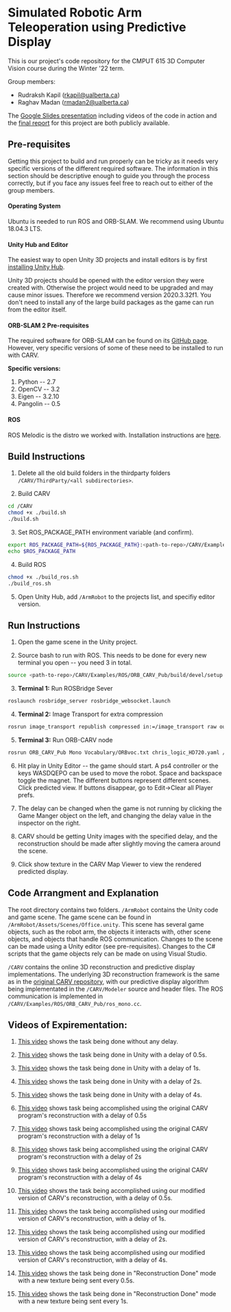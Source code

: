 # Simulated Robotic Arm Teleoperation using Predictive Display
This is our project's code repository for the CMPUT 615 3D Computer Vision course during the Winter '22 term.

Group members:
- Rudraksh Kapil (rkapil@ualberta.ca)
- Raghav Madan (rmadan2@ualberta.ca)

The [Google Slides presentation](https://docs.google.com/presentation/d/1025oLjTfwIHIUguD4mCJuKfDGik5khkG7Efx9rrYDEw/edit?usp=sharing) including videos of the code in action and the [final report](report.pdf) for this project are both publicly available. 


## Pre-requisites
Getting this project to build and run properly can be tricky as it needs very specific versions of the different required software. The information in this section should be descriptive enough to guide you through the process correctly, but if you face any issues feel free to reach out to either of the group members.

#### Operating System
Ubuntu is needed to run ROS and ORB-SLAM. We recommend using Ubuntu 18.04.3 LTS.

#### Unity Hub and Editor 
The easiest way to open Unity 3D projects and install editors is by first [installing Unity Hub](https://docs.unity3d.com/2020.1/Documentation/Manual/GettingStartedInstallingHub.html).

Unity 3D projects should be opened with the editor version they were created with. Otherwise the project would need to be upgraded and may cause minor issues. Therefore we recommend version 2020.3.32f1. You don't need to install any of the large build packages as the game can run from the editor itself.

#### ORB-SLAM 2 Pre-requisites
The required software for ORB-SLAM can be found on its [GitHub page](https://github.com/raulmur/ORB_SLAM2). However, very specific versions of some of these need to be installed to run with CARV.

**Specific versions:**
1. Python -- 2.7
2. OpenCV -- 3.2
3. Eigen -- 3.2.10
4. Pangolin -- 0.5

#### ROS
ROS Melodic is the distro we worked with. Installation instructions are [here](http://wiki.ros.org/melodic/Installation/Ubuntu). 



## Build Instructions

1. Delete all the old build folders in the thirdparty folders `/CARV/ThirdParty/<all subdirectories>`.


2. Build CARV
```bash
cd /CARV
chmod +x ./build.sh
./build.sh
```

3. Set ROS_PACKAGE_PATH environment variable (and confirm).
```bash
export ROS_PACKAGE_PATH=${ROS_PACKAGE_PATH}:<path-to-repo>/CARV/Examples/ROS
echo $ROS_PACKAGE_PATH
```

4. Build ROS
```bash
chmod +x ./build_ros.sh
./build_ros.sh
```

5. Open Unity Hub, add `/ArmRobot` to the projects list, and specifiy editor version.



## Run Instructions

1. Open the game scene in the Unity project.

2. Source bash to run with ROS. This needs to be done for every new terminal you open -- you need 3 in total.
```bash
source <path-to-repo>/CARV/Examples/ROS/ORB_CARV_Pub/build/devel/setup.bash
```

3. **Terminal 1:** Run ROSBridge Sever
```bash
roslaunch rosbridge_server rosbridge_websocket.launch
```

4. **Terminal 2:** Image Transport for extra compression
```bash
rosrun image_transport republish compressed in:=/image_transport raw out:=/chris/image
```

5. **Terminal 3:** Run ORB-CARV node
```bash
rosrun ORB_CARV_Pub Mono Vocabulary/ORBvoc.txt chris_logic_HD720.yaml /camera/image_raw:=/chris/image
```

6. Hit play in Unity Editor -- the game should start. A ps4 controller or the keys WASDQEPO can be used to move the robot. Space and backspace toggle the magnet. The different buttons represent different scenes. Click predicted view. If buttons disappear, go to Edit->Clear all Player prefs. 

7. The delay can be changed when the game is not running by clicking the Game Manger object on the left, and changing the delay value in the inspector on the right. 

8. CARV should be getting Unity images with the specified delay, and the reconstruction should be made after slightly moving the camera around the scene.

9. Click show texture in the CARV Map Viewer to view the rendered predicted display. 




## Code Arrangment and Explanation
The root directory contains two folders. `/ArmRobot` contains the Unity code and game scene. The game scene can be found in `/ArmRobot/Assets/Scenes/Office.unity`. This scene has several game objects, such as the robot arm, the objects it interacts with, other scene objects, and objects that handle ROS communication. Changes to the scene can be made using a Unity editor (see pre-requisites). Changes to the C# scripts that the game objects rely can be made on using Visual Studio.

`/CARV` contains the online 3D reconstruction and predictive display implementations. The underlying 3D reconstruction framework is the same as in the [original CARV repository](https://github.com/atlas-jj/ORB-SLAM-free-space-carving), with our predictive display algorithm being implementated in the `/CARV/Modeler` source and header files. The ROS communication is implemented in `/CARV/Examples/ROS/ORB_CARV_Pub/ros_mono.cc`.



## Videos of Expirementation:

1. [This video](https://drive.google.com/file/d/1mlVCcq3b82BE8uxTxw847e1oG5vJmY1V/view?usp=sharing) shows the task being done without any delay.

2. [This video](https://drive.google.com/file/d/16I5P12RbBpRLv29SxtYHSKVedBZR7rUN/view?usp=sharing) shows the task being done in Unity with a delay of 0.5s.

3. [This video](https://drive.google.com/file/d/101Rx9vlIEdy-rvRipd5TAooGIAWB0Dhn/view?usp=sharing) shows the task being done in Unity with a delay of 1s.

4. [This video](https://drive.google.com/file/d/101Rx9vlIEdy-rvRipd5TAooGIAWB0Dhn/view?usp=sharing) shows the task being done in Unity with a delay of 2s.

5. [This video](https://drive.google.com/file/d/18FkY5Nh5HyNLptYB-YKCPR2UsmgjjZGJ/view?usp=sharing) shows the task being done in Unity with a delay of 4s.

6. [This video](https://drive.google.com/file/d/1QmSk124g0YAcTJg73qN5oxOwO3sXbL4t/view?usp=sharing) shows task being accomplished using the original CARV program's reconstruction with a delay of 0.5s

7. [This video](https://drive.google.com/file/d/1m9eqOpGfWC-tVgXG5h-b8BBzt4GqTI-T/view?usp=sharing) shows task being accomplished using the original CARV program's reconstruction with a delay of 1s

8. [This video](https://drive.google.com/file/d/1XGJndLcYG3UmQSm1cSYWDNT37JIWSXXP/view?usp=sharing) shows task being accomplished using the original CARV program's reconstruction with a delay of 2s

9. [This video](https://drive.google.com/file/d/14bvSk60oWeasxWuyyipzRUuTIkSKwcd-/view?usp=sharing) shows task being accomplished using the original CARV program's reconstruction with a delay of 4s

10. [This video](https://drive.google.com/file/d/1r2vHA97VckIIPecvOOhL7WJPRgGyTnfE/view?usp=sharing) shows the task being accomplished using our modified version of CARV's reconstruction, with a delay of 0.5s.

11. [This video](https://drive.google.com/file/d/1zpiGpjrrrOp1OMsY7EjIGK5wKDWNwLm6/view?usp=sharing) shows the task being accomplished using our modified version of CARV's reconstruction, with a delay of 1s.

12. [This video](https://drive.google.com/file/d/1jTwchFgPrBiMLhKl_57Aiarf8ttX7ulp/view?usp=sharing) shows the task being accomplished using our modified version of CARV's reconstruction, with a delay of 2s.

13. [This video](https://drive.google.com/file/d/1WPa8LB64TGGu5Ieii2gnRVhChy6O9g1U/view?usp=sharing) shows the task being accomplished using our modified version of CARV's reconstruction, with a delay of 4s.

14. [This video](https://drive.google.com/file/d/1bcFAC5gGn3de_8nDrTEr_Ln8AJcztKHe/view?usp=sharing) shows the task being done in "Reconstruction Done" mode with a new texture being sent every 0.5s.

15. [This video](https://drive.google.com/file/d/1whqQBS6nnZVk96SRstJNIkiqSl38WZl_/view?usp=sharing) shows the task being done in "Reconstruction Done" mode with a new texture being sent every 1s.

